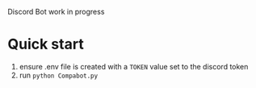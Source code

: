 Discord Bot work in progress

# Quick start
1. ensure .env file is created with a `TOKEN` value set to the discord token
2. run `python Compabot.py`